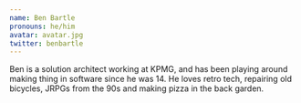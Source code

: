 ```yaml
---
name: Ben Bartle
pronouns: he/him
avatar: avatar.jpg
twitter: benbartle
---
```


Ben is a solution architect working at KPMG, and has been playing around making thing in software since he was 14. He loves retro tech, repairing old bicycles, JRPGs from the 90s and making pizza in the back garden.
